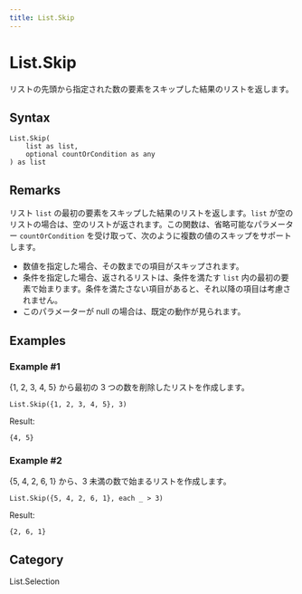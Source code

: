 ```yaml
---
title: List.Skip
---
```


# List.Skip


リストの先頭から指定された数の要素をスキップした結果のリストを返します。


## Syntax

```powerquery
List.Skip(
    list as list,
    optional countOrCondition as any
) as list
```


## Remarks

リスト <code>list</code> の最初の要素をスキップした結果のリストを返します。<code>list</code> が空のリストの場合は、空のリストが返されます。この関数は、省略可能なパラメーター <code>countOrCondition</code> を受け取って、次のように複数の値のスキップをサポートします。 <ul> <li>数値を指定した場合、その数までの項目がスキップされます。</li> <li>条件を指定した場合、返されるリストは、条件を満たす <code>list</code> 内の最初の要素で始まります。条件を満たさない項目があると、それ以降の項目は考慮されません。</li> <li>このパラメーターが null の場合は、既定の動作が見られます。</li> </ul>


## Examples

### Example #1 
\{1, 2, 3, 4, 5} から最初の 3 つの数を削除したリストを作成します。
```powerquery
List.Skip({1, 2, 3, 4, 5}, 3)
```

Result: 
```powerquery
{4, 5}
```


### Example #2 
\{5, 4, 2, 6, 1} から、3 未満の数で始まるリストを作成します。
```powerquery
List.Skip({5, 4, 2, 6, 1}, each _ > 3)
```

Result: 
```powerquery
{2, 6, 1}
```




## Category
List.Selection
